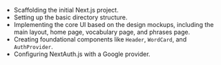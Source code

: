- Scaffolding the initial Next.js project.
- Setting up the basic directory structure.
- Implementing the core UI based on the design mockups, including the main layout, home page, vocabulary page, and phrases page.
- Creating foundational components like `Header`, `WordCard`, and `AuthProvider`.
- Configuring NextAuth.js with a Google provider.
